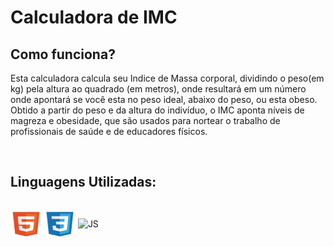 <h1>Calculadora de IMC</h1>
<h2>Como funciona?</h2>
<p>Esta calculadora calcula seu Indice de Massa corporal, dividindo o peso(em kg) pela altura ao quadrado (em metros), onde resultará em um número onde apontará se você esta no peso ideal, abaixo do peso, ou esta obeso. Obtido a partir do peso e da altura do indivíduo, o IMC aponta níveis de magreza e obesidade, que são usados para nortear o trabalho de profissionais de saúde e de educadores físicos.</p> <br>

<h2>Linguagens Utilizadas:</h2><br>
<div>
  <img align="center" alt="HTML" height="40" width="50" src="https://raw.githubusercontent.com/devicons/devicon/master/icons/html5/html5-original.svg">
  <img align="center" alt="CSS" height="40" width="50" src="https://raw.githubusercontent.com/devicons/devicon/master/icons/css3/css3-original.svg">
  <img align="center" alt="JS" height="45" width="55" src="https://cdn.jsdelivr.net/gh/devicons/devicon@latest/icons/javascript/javascript-original.svg" />   
</div>          
          
          


          
